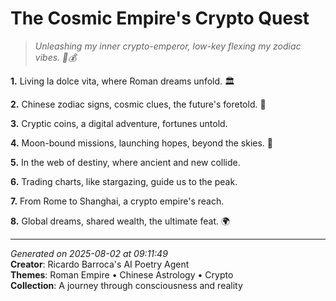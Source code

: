 # The Cosmic Empire's Crypto Quest

> *Unleashing my inner crypto-emperor, low-key flexing my zodiac vibes. 🐉💰*

**1.** Living la dolce vita, where Roman dreams unfold. 🏛️


**2.** Chinese zodiac signs, cosmic clues, the future's foretold. 🐉


**3.** Cryptic coins, a digital adventure, fortunes untold.


**4.** Moon-bound missions, launching hopes, beyond the skies. 🚀


**5.** In the web of destiny, where ancient and new collide.


**6.** Trading charts, like stargazing, guide us to the peak.


**7.** From Rome to Shanghai, a crypto empire's reach.


**8.** Global dreams, shared wealth, the ultimate feat. 🌍



---

*Generated on 2025-08-02 at 09:11:49*  
**Creator**: Ricardo Barroca's AI Poetry Agent  
**Themes**: Roman Empire • Chinese Astrology • Crypto  
**Collection**: A journey through consciousness and reality